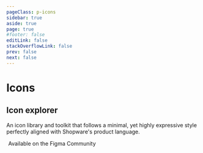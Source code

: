 ```yaml
---
pageClass: p-icons
sidebar: true
aside: true
page: true
#footer: false
editLink: false
stackOverflowLink: false
prev: false
next: false
---
```


<script setup>
import Search from "../components/icons/Search.vue";
</script>

# Icons

## Icon explorer

An icon library and toolkit that follows a minimal, yet highly expressive style perfectly aligned with Shopware's product language.

<a class="fig-link" :href="`https://www.figma.com/community/file/1032564947404478461/meteor-icon-kit-5-2-1-shopware`">
    <SwagIcon icon="figma" type="regular"></SwagIcon>
    <span>Available on the Figma Community</span>
</a>

<Search/>

<style lang="css">
.fig-link {
    display: flex;
    align-items: center;
    color: var(--vp-c-brand);
    gap: 5px;
    margin-bottom: 3rem;
}
</style>
